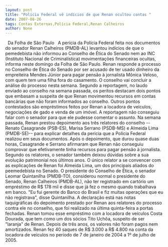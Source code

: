 ```yaml
---
layout: post
title: "Polícia Federal vê indícios de que Renan ocultou contas "
date: 2007-08-26
tags: Contas Externas,Polícia Federal,Renan Calheiros
author: None
---
```

&nbsp;
Da Folha de S&atilde;o Paulo
&nbsp;
A per&iacute;cia da Pol&iacute;cia Federal feita nos documentos do senador Renan Calheiros (PMDB-AL) levantou ind&iacute;cios de que o pemedebista n&atilde;o informou ao Conselho de &Eacute;tica do Senado nem ao INC (Instituto Nacional de Criminal&iacute;stica) movimenta&ccedil;&otilde;es financeiras ocultas, informa neste domingo da Folha de S&atilde;o Paulo. 
Renan responde a processo no Conselho de &Eacute;tica do Senado por ser acusado de ter usado dinheiro da empreiteira Mendes J&uacute;nior para pagar pens&atilde;o &agrave; jornalista M&ocirc;nica Veloso, com quem tem uma filha fora do casamento. O conselho vai concluir a an&aacute;lise do processo nesta semana. 
Segundo a reportagem, no laudo enviado ao conselho na semana passada, os peritos destacam dois pontos que embasam a suspeita de que Renan movimentou recursos em contas banc&aacute;rias que n&atilde;o foram informados ao conselho. 
Outros pontos contestados s&atilde;o empr&eacute;stimos feitos por Renan a locadora de ve&iacute;culos, negocia&ccedil;&otilde;es de gado e venda de um im&oacute;vel. A reportagem n&atilde;o conseguiu falar com o senador para que ele pudesse comentar o assunto. 
Na semana passada, Renan prestou depoimento aos tr&ecirc;s relatores do conselho --Renato Casagrande (PSB-ES), Marisa Serrano (PSDB-MS) e Almeida Lima (PMDB-SE)-- para explicar detalhes da per&iacute;cia que a Pol&iacute;cia Federal realizou em seus documentos. 
Ap&oacute;s o depoimento, que durou quase duas horas, Casagrande e Serrano afirmaram que Renan n&atilde;o conseguiu comprovar que efetivamente tinha recursos para pagar pens&atilde;o &agrave; jornalista. Segundo os relatores, o senador tamb&eacute;m deixou d&uacute;vidas sobre a sua evolu&ccedil;&atilde;o patrimonial nos &uacute;ltimos anos. 
O &uacute;nico relator a se convencer com as explica&ccedil;&otilde;es de Renan foi Almeida Lima, um dos principais aliados do peemedebista no Senado. 
O presidente do Conselho de &Eacute;tica, o senador Leomar Quintanilha (PMDB-TO), considerou normal o presidente do Senado, Renan Calheiros (PMDB-AL), n&atilde;o ter registrado em cart&oacute;rio um empr&eacute;stimo de R$ 178 mil e disse que j&aacute; fez o mesmo quando trabalhava em banco. 
&quot;Eu fui gerente do Banco do Brasil e fiz muitas opera&ccedil;&otilde;es que eu n&atilde;o registrava&quot;, disse Quintanilha. A declara&ccedil;&atilde;o est&aacute; nas notas taquigr&aacute;ficas do depoimento prestado por Renan aos relatores do processo contra ele no conselho, que foi realizado na &uacute;ltima quinta-feira a portas fechadas. 
Renan tomou esse empr&eacute;stimo com a locadora de ve&iacute;culos Costa Dourada, que tem como um dos s&oacute;cios Tito Uch&ocirc;a, suspeito de ser &quot;laranja&quot; de Renan. Depois de tr&ecirc;s anos, os valores n&atilde;o foram pagos nem amortizados. Renan fez 40 saques de R$ 3.000 a R$ 4.800 na conta da locadora de ve&iacute;culos no per&iacute;odo de 7 de janeiro de 2004 a 1&ordm; de julho de 2005. 
&nbsp; 